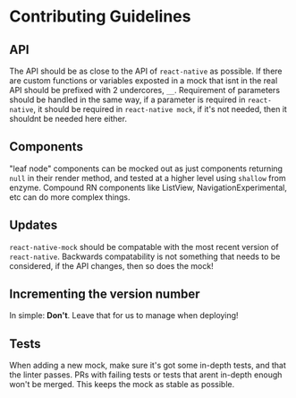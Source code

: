 # Contributing Guidelines

## API
The API should be as close to the API of `react-native` as possible. If there are custom functions or variables exposted in a mock that isnt in the real API should be prefixed with  2 undercores, `__`. Requirement of parameters should be handled in the same way, if a parameter is required in `react-native`, it should be required in `react-native mock`, if it's not needed, then it shouldnt be needed here either.

## Components
"leaf node" components can be mocked out as just components returning `null` in their render method, and tested at a higher level using `shallow` from enzyme. Compound RN components like ListView, NavigationExperimental, etc can do more complex things.

## Updates
`react-native-mock` should be compatable with the most recent version of `react-native`. Backwards compatability is not something that needs to be considered, if the API changes, then so does the mock!

## Incrementing the version number
In simple: __Don't__. Leave that for us to manage when deploying!

## Tests
When adding a new mock, make sure it's got some in-depth tests, and that the linter passes. PRs with failing tests or tests that arent in-depth enough won't be merged. This keeps the mock as stable as possible.

